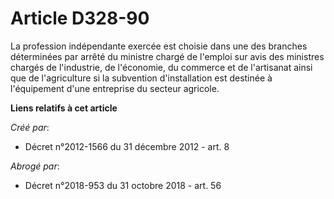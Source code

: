 # Article D328-90

La profession indépendante exercée est choisie dans une des branches déterminées par arrêté du ministre chargé de l'emploi
sur avis des ministres chargés de l'industrie, de l'économie, du commerce et de l'artisanat ainsi que de l'agriculture si la
subvention d'installation est destinée à l'équipement d'une entreprise du secteur agricole.

**Liens relatifs à cet article**

_Créé par_:

  - Décret n°2012-1566 du 31 décembre 2012 - art. 8

_Abrogé par_:

  - Décret n°2018-953 du 31 octobre 2018 - art. 56
